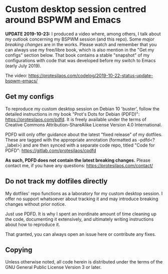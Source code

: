 Custom desktop session centred around BSPWM and Emacs
=====================================================

**UPDATE 2019-10-23:** I produced a video where, among others, I talk
about my outlook concerning my BSPWM session (and this repo).  Some
_major breaking changes_ are in the works.  Please watch and remember
that you can always use my free/libre book, which is also mention in the
"Get my configs" section below.  That book contains a stable "snapshot"
of my configurations with code that was developed before my switch to
Emacs (early July 2019).

The video:
https://protesilaos.com/codelog/2019-10-22-status-update-bspwm-emacs/

Get my configs
--------------

To reproduce my custom desktop session on Debian 10 'buster', follow the
detailed instructions in my book "Prot's Dots for Debian (PDFD)":
https://protesilaos.com/pdfd.  It is freely available under the terms of
Creative Commons Attribution-ShareAlike License Version 4.0
International.

PDFD will only offer guidance about the latest "fixed release" of my
dotfiles.  These are tagged with the appropriate annotation (formatted
as <version>-pdfd<?\_label>) and are then synced with a separate code
repo, titled "Code for PDFD": https://gitlab.com/protesilaos/cpdfd

**As such, PDFD does not contain the latest breaking changes.** Please
contact me, if you have any questions: https://protesilaos.com/contact/

Do not track my dotfiles directly
---------------------------------

My dotfiles' repo functions as a laboratory for my custom desktop
session.  I offer no support whatsoever about tracking it and may
introduce breaking changes without prior notice.

Just use PDFD.  It is why I spent an inordinate amount of time cleaning
up the code, documenting it extensively, and ultimately writing
instructions about how to reproduce it.

That granted, you can always open an issue here or contribute any fixes.

Copying
-------

Unless otherwise noted, all code herein is distributed under the terms
of the GNU General Public License Version 3 or later.
